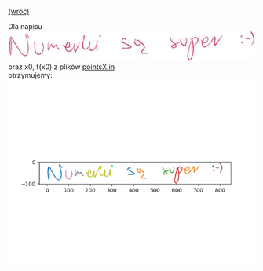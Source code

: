 [(wróć)](../)

Dla napisu  
![image](./text.png)  
oraz x0, f(x0) z plików [pointsX.in](./points)  
otrzymujemy:  
![image](out.png)  
